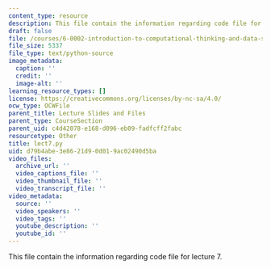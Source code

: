 ```yaml
---
content_type: resource
description: This file contain the information regarding code file for lecture 7.
draft: false
file: /courses/6-0002-introduction-to-computational-thinking-and-data-science-fall-2016/d79b4abe3e8621d90d019ac02490d5ba_lect7.py
file_size: 5337
file_type: text/python-source
image_metadata:
  caption: ''
  credit: ''
  image-alt: ''
learning_resource_types: []
license: https://creativecommons.org/licenses/by-nc-sa/4.0/
ocw_type: OCWFile
parent_title: Lecture Slides and Files
parent_type: CourseSection
parent_uid: c4d42078-e168-d096-eb09-fadfcff2fabc
resourcetype: Other
title: lect7.py
uid: d79b4abe-3e86-21d9-0d01-9ac02490d5ba
video_files:
  archive_url: ''
  video_captions_file: ''
  video_thumbnail_file: ''
  video_transcript_file: ''
video_metadata:
  source: ''
  video_speakers: ''
  video_tags: ''
  youtube_description: ''
  youtube_id: ''
---
```

This file contain the information regarding code file for lecture 7.